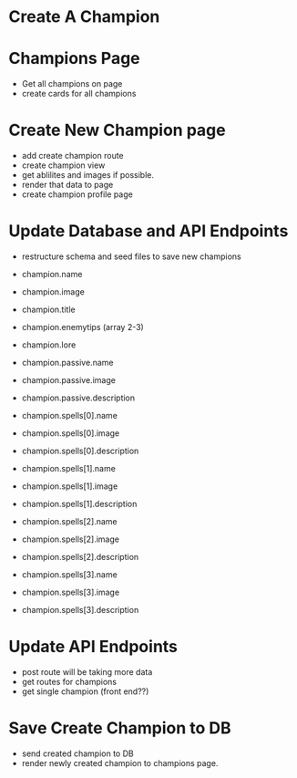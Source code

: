 # Create A Champion



# Champions Page

- Get all champions on page
- create cards for all champions

# Create New Champion page

- add create champion route
- create champion view
- get ablilites and images if possible.
- render that data to page
- create champion profile page

# Update Database and API Endpoints

- restructure schema and seed files to save new champions

- champion.name
- champion.image
- champion.title
- champion.enemytips (array 2-3)
- champion.lore

- champion.passive.name
- champion.passive.image
- champion.passive.description

- champion.spells[0].name
- champion.spells[0].image
- champion.spells[0].description

- champion.spells[1].name
- champion.spells[1].image
- champion.spells[1].description

- champion.spells[2].name
- champion.spells[2].image
- champion.spells[2].description

- champion.spells[3].name
- champion.spells[3].image
- champion.spells[3].description

# Update API Endpoints

- post route will be taking more data
- get routes for champions
- get single champion (front end??)

# Save Create Champion to DB

- send created champion to DB
- render newly created champion to champions page.
